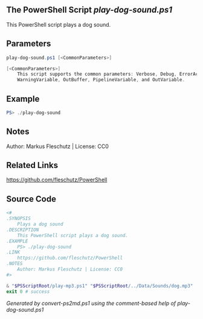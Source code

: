 ## The PowerShell Script *play-dog-sound.ps1*

This PowerShell script plays a dog sound.

## Parameters
```powershell
play-dog-sound.ps1 [<CommonParameters>]

[<CommonParameters>]
    This script supports the common parameters: Verbose, Debug, ErrorAction, ErrorVariable, WarningAction, 
    WarningVariable, OutBuffer, PipelineVariable, and OutVariable.
```

## Example
```powershell
PS> ./play-dog-sound

```

## Notes
Author: Markus Fleschutz | License: CC0

## Related Links
https://github.com/fleschutz/PowerShell

## Source Code
```powershell
<#
.SYNOPSIS
	Plays a dog sound
.DESCRIPTION
	This PowerShell script plays a dog sound.
.EXAMPLE
	PS> ./play-dog-sound
.LINK
	https://github.com/fleschutz/PowerShell
.NOTES
	Author: Markus Fleschutz | License: CC0
#>

& "$PSScriptRoot/play-mp3.ps1" "$PSScriptRoot/../Data/Sounds/dog.mp3"
exit 0 # success
```

*Generated by convert-ps2md.ps1 using the comment-based help of play-dog-sound.ps1*
